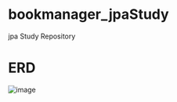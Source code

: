# bookmanager_jpaStudy
jpa Study Repository

# ERD
![image](https://user-images.githubusercontent.com/97106584/177725740-7cbae183-9c57-4d6d-acc9-341857843351.png)
